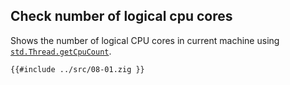 ## Check number of logical cpu cores

Shows the number of logical CPU cores in current machine using [`std.Thread.getCpuCount`].

```zig
{{#include ../src/08-01.zig }}
```

[`std.thread.getcpucount`]: https://ziglang.org/documentation/0.11.0/std/#A;std:Thread.getCpuCount
